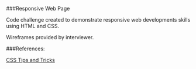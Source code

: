 ###Responsive Web Page

Code challenge created to demonstrate responsive web developments skills using HTML and CSS.

Wireframes provided by interviewer.


###References:

[CSS Tips and Tricks](https://css-tricks.com/)


